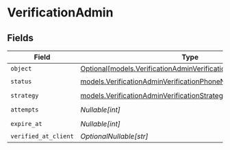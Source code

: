 # VerificationAdmin


## Fields

| Field                                                                                                                          | Type                                                                                                                           | Required                                                                                                                       | Description                                                                                                                    |
| ------------------------------------------------------------------------------------------------------------------------------ | ------------------------------------------------------------------------------------------------------------------------------ | ------------------------------------------------------------------------------------------------------------------------------ | ------------------------------------------------------------------------------------------------------------------------------ |
| `object`                                                                                                                       | [Optional[models.VerificationAdminVerificationPhoneNumberObject]](../models/verificationadminverificationphonenumberobject.md) | :heavy_minus_sign:                                                                                                             | N/A                                                                                                                            |
| `status`                                                                                                                       | [models.VerificationAdminVerificationPhoneNumberStatus](../models/verificationadminverificationphonenumberstatus.md)           | :heavy_check_mark:                                                                                                             | N/A                                                                                                                            |
| `strategy`                                                                                                                     | [models.VerificationAdminVerificationStrategy](../models/verificationadminverificationstrategy.md)                             | :heavy_check_mark:                                                                                                             | N/A                                                                                                                            |
| `attempts`                                                                                                                     | *Nullable[int]*                                                                                                                | :heavy_check_mark:                                                                                                             | N/A                                                                                                                            |
| `expire_at`                                                                                                                    | *Nullable[int]*                                                                                                                | :heavy_check_mark:                                                                                                             | N/A                                                                                                                            |
| `verified_at_client`                                                                                                           | *OptionalNullable[str]*                                                                                                        | :heavy_minus_sign:                                                                                                             | N/A                                                                                                                            |